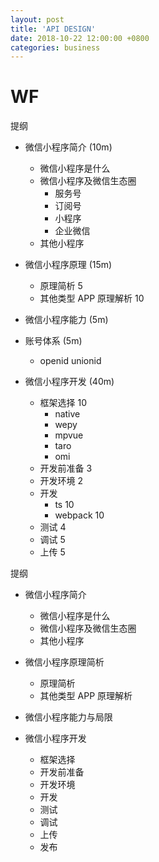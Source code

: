 ```yaml
---
layout: post
title: 'API DESIGN'
date: 2018-10-22 12:00:00 +0800
categories: business
---
```


# WF

提纲

- 微信小程序简介 (10m)

  - 微信小程序是什么
  - 微信小程序及微信生态圈
    - 服务号
    - 订阅号
    - 小程序
    - 企业微信
  - 其他小程序

- 微信小程序原理 (15m)

  - 原理简析 5
  - 其他类型 APP 原理解析 10

- 微信小程序能力 (5m)

- 账号体系 (5m)

  - openid unionid

- 微信小程序开发 (40m)
  - 框架选择 10
    - native
    - wepy
    - mpvue
    - taro
    - omi
  - 开发前准备 3
  - 开发环境 2
  - 开发
    - ts 10
    - webpack 10
  - 测试 4
  - 调试 5
  - 上传 5

提纲

- 微信小程序简介

  - 微信小程序是什么
  - 微信小程序及微信生态圈
  - 其他小程序

- 微信小程序原理简析

  - 原理简析
  - 其他类型 APP 原理解析

- 微信小程序能力与局限

- 微信小程序开发
  - 框架选择
  - 开发前准备
  - 开发环境
  - 开发
  - 测试
  - 调试
  - 上传
  - 发布
